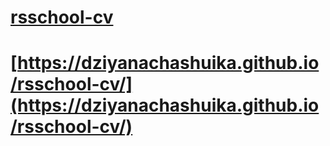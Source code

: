 # [rsschool-cv](https://dziyanachashuika.github.io/rsschool-cv/cv)
# [https://dziyanachashuika.github.io/rsschool-cv/](https://dziyanachashuika.github.io/rsschool-cv/)

